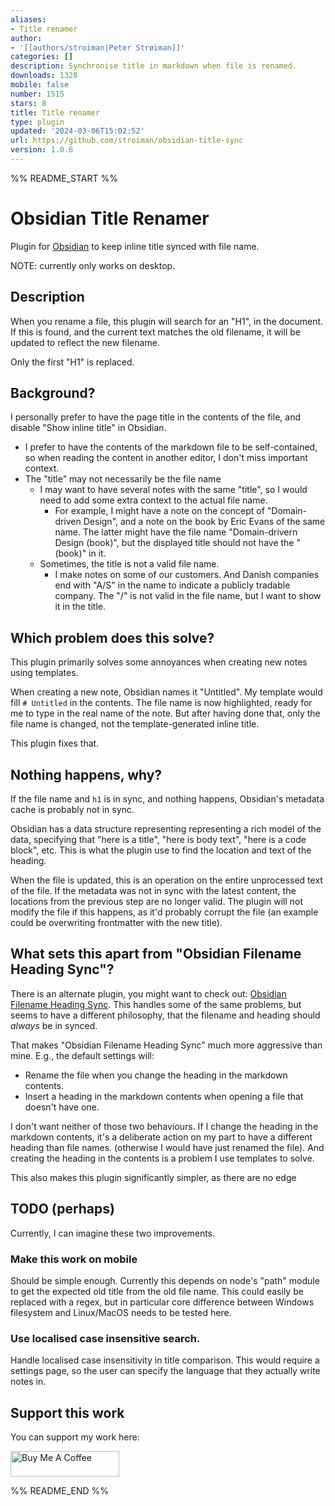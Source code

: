 ```yaml
---
aliases:
- Title renamer
author:
- '[[authors/stroiman|Peter Strøiman]]'
categories: []
description: Synchronise title in markdown when file is renamed.
downloads: 1328
mobile: false
number: 1515
stars: 8
title: Title renamer
type: plugin
updated: '2024-03-06T15:02:52'
url: https://github.com/stroiman/obsidian-title-sync
version: 1.0.6
---
```


%% README_START %%

# Obsidian Title Renamer

Plugin for [Obsidian](https://obsidian.md) to keep inline title synced with file
name.

NOTE: currently only works on desktop.

## Description

When you rename a file, this plugin will search for an "H1", in the document. If
this is found, and the current text matches the old filename, it will be updated
to reflect the new filename.

Only the first "H1" is replaced.

## Background?

I personally prefer to have the page title in the contents of the file, and
disable "Show inline title" in Obsidian.

- I prefer to have the contents of the markdown file to be self-contained, so
  when reading the content in another editor, I don't miss important context.
- The "title" may not necessarily be the file name
  - I may want to have several notes with the same "title", so I would need to
    add some extra context to the actual file name.
    - For example, I might have a note on the concept of "Domain-driven Design",
      and a note on the book by Eric Evans of the same name. The latter might
      have the file name "Domain-drivern Design (book)", but the displayed title
      should not have the "(book)" in it. 
  - Sometimes, the title is not a valid file name.
    - I make notes on some of our customers. And Danish companies end with "A/S"
      in the name to indicate a publicly tradable company. The "/" is not valid
      in the file name, but I want to show it in the title.

## Which problem does this solve?

This plugin primarily solves some annoyances when creating new notes using
templates. 

When creating a new note, Obsidian names it "Untitled". My template would fill
`# Untitled` in the contents. The file name is now highlighted, ready for me to
type in the real name of the note. But after having done that, only the file
name is changed, not the template-generated inline title.

This plugin fixes that.

## Nothing happens, why?

If the file name and `h1` is in sync, and nothing happens, Obsidian's metadata
cache is probably not in sync.

Obsidian has a data structure representing representing a rich model of the
data, specifying that "here is a title", "here is body text", "here is a code
block", etc. This is what the plugin use to find the location and text of the 
heading.

When the file is updated, this is an operation on the entire unprocessed text of
the file. If the metadata was not in sync with the latest content, the locations
from the previous step are no longer valid. The plugin will not modify the file
if this happens, as it'd probably corrupt the file (an example could be
overwriting frontmatter with the new title).

## What sets this apart from "Obsidian Filename Heading Sync"?

There is an alternate plugin, you might want to check out:
[Obsidian Filename Heading Sync](https://github.com/dvcrn/obsidian-filename-heading-sync).
This handles some of the same problems, but seems to have a different 
philosophy, that the filename and heading should _always_ be in synced.

That makes "Obsidian Filename Heading Sync" much more aggressive than mine.
E.g., the default settings will:

- Rename the file when you change the heading in the markdown contents.
- Insert a heading in the markdown contents when opening a file that doesn't
  have one.

I don't want neither of those two behaviours. If I change the heading in the 
markdown contents, it's a deliberate action on my part to have a different 
heading than file names. (otherwise I would have just renamed the file). And
creating the heading in the contents is a problem I use templates to solve.

This also makes this plugin significantly simpler, as there are no edge

## TODO (perhaps)

Currently, I can imagine these two improvements.

### Make this work on mobile 

Should be simple enough. Currently this depends on node's "path" module to get
the expected old title from the old file name. This could easily be replaced
with a regex, but in particular core difference between Windows filesystem and
Linux/MacOS needs to be tested here.

### Use localised case insensitive search.

Handle localised case insensitivity in title comparison. This would require a
settings page, so the user can specify the language that they actually write
notes in.

## Support this work

You can support my work here:

<a href="https://www.buymeacoffee.com/stroiman" target="_blank"><img src="https://cdn.buymeacoffee.com/buttons/default-orange.png" alt="Buy Me A Coffee" height="41" width="174"></a>


%% README_END %%